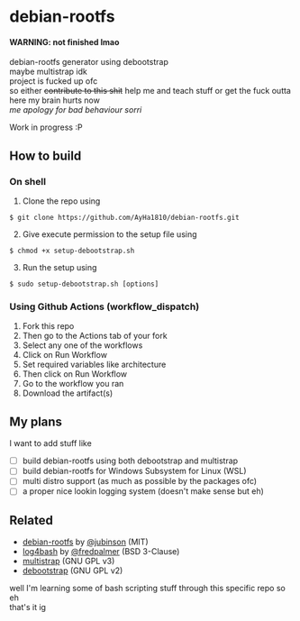 # debian-rootfs
#### WARNING: not finished lmao
debian-rootfs generator using debootstrap <br />
maybe multistrap idk <br />
project is fucked up ofc <br />
so either ~~contribute to this shit~~ help me and teach stuff or get the fuck outta here my brain hurts now <br />
*me apology for bad behaviour sorri*

Work in progress :P 

## How to build
### On shell
1. Clone the repo using 
```
$ git clone https://github.com/AyHa1810/debian-rootfs.git
```
2. Give execute permission to the setup file using
```
$ chmod +x setup-debootstrap.sh
```
3. Run the setup using
```
$ sudo setup-debootstrap.sh [options]
```

### Using Github Actions (workflow_dispatch)
1. Fork this repo
2. Then go to the Actions tab of your fork
3. Select any one of the workflows
4. Click on Run Workflow
5. Set required variables like architecture
6. Then click on Run Workflow
7. Go to the workflow you ran
8. Download the artifact(s)

## My plans
I want to add stuff like
- [ ] build debian-rootfs using both debootstrap and multistrap
- [ ] build debian-rootfs for Windows Subsystem for Linux (WSL)
- [ ] multi distro support (as much as possible by the packages ofc)
- [ ] a proper nice lookin logging system (doesn't make sense but eh)

## Related
- [debian-rootfs](https://github.com/jubinson/debian-rootfs) by [@jubinson](https://github.com/jubinson) (MIT)
- [log4bash](https://github.com/fredpalmer/log4bash) by [@fredpalmer](https://github.com/fredpalmer) (BSD 3-Clause)
- [multistrap](https://wiki.debian.org/Multistrap) (GNU GPL v3)
- [debootstrap](https://wiki.debian.org/Debootstrap) (GNU GPL v2)

well I'm learning some of bash scripting stuff through this specific repo so eh <br />
that's it ig


